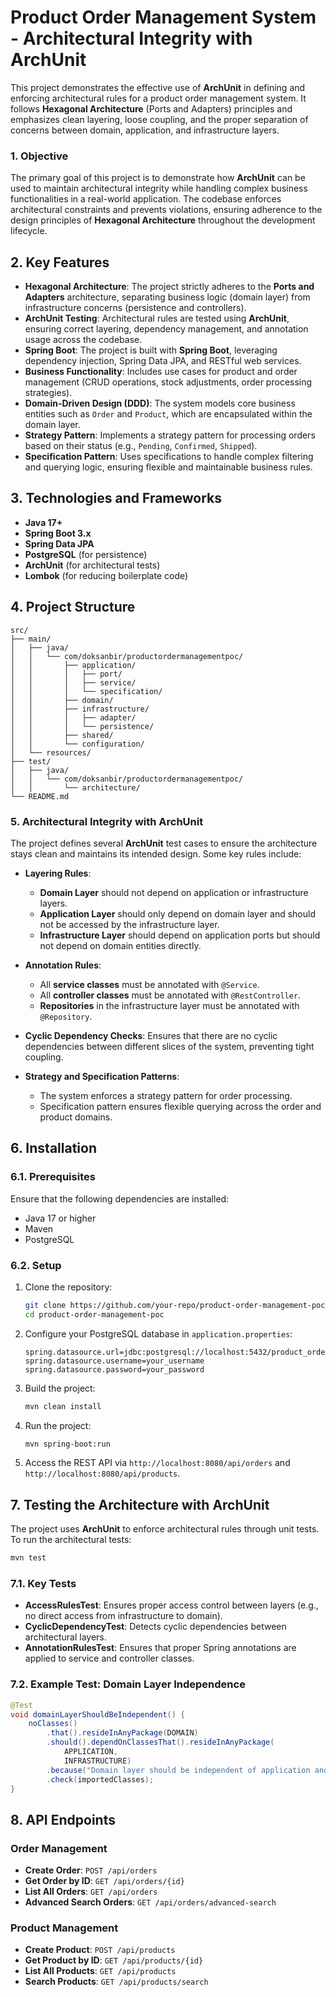 # Product Order Management System - Architectural Integrity with ArchUnit

This project demonstrates the effective use of **ArchUnit** in defining and enforcing architectural rules for a product order management system. It follows **Hexagonal Architecture** (Ports and Adapters) principles and emphasizes clean layering, loose coupling, and the proper separation of concerns between domain, application, and infrastructure layers.

### **1. Objective**

The primary goal of this project is to demonstrate how **ArchUnit** can be used to maintain architectural integrity while handling complex business functionalities in a real-world application. The codebase enforces architectural constraints and prevents violations, ensuring adherence to the design principles of **Hexagonal Architecture** throughout the development lifecycle.

## **2. Key Features**

- **Hexagonal Architecture**: The project strictly adheres to the **Ports and Adapters** architecture, separating business logic (domain layer) from infrastructure concerns (persistence and controllers).
- **ArchUnit Testing**: Architectural rules are tested using **ArchUnit**, ensuring correct layering, dependency management, and annotation usage across the codebase.
- **Spring Boot**: The project is built with **Spring Boot**, leveraging dependency injection, Spring Data JPA, and RESTful web services.
- **Business Functionality**: Includes use cases for product and order management (CRUD operations, stock adjustments, order processing strategies).
- **Domain-Driven Design (DDD)**: The system models core business entities such as `Order` and `Product`, which are encapsulated within the domain layer.
- **Strategy Pattern**: Implements a strategy pattern for processing orders based on their status (e.g., `Pending`, `Confirmed`, `Shipped`).
- **Specification Pattern**: Uses specifications to handle complex filtering and querying logic, ensuring flexible and maintainable business rules.

## **3. Technologies and Frameworks**

- **Java 17+**
- **Spring Boot 3.x**
- **Spring Data JPA**
- **PostgreSQL** (for persistence)
- **ArchUnit** (for architectural tests)
- **Lombok** (for reducing boilerplate code)

## **4. Project Structure**

```plaintext
src/
├── main/
│   ├── java/
│   │   └── com/doksanbir/productordermanagementpoc/
│   │       ├── application/
│   │       │   ├── port/
│   │       │   ├── service/
│   │       │   └── specification/
│   │       ├── domain/
│   │       ├── infrastructure/
│   │       │   ├── adapter/
│   │       │   └── persistence/
│   │       ├── shared/
│   │       └── configuration/
│   └── resources/
├── test/
│   ├── java/
│   │   └── com/doksanbir/productordermanagementpoc/
│   │       └── architecture/
└── README.md
```

### **5. Architectural Integrity with ArchUnit**

The project defines several **ArchUnit** test cases to ensure the architecture stays clean and maintains its intended design. Some key rules include:

- **Layering Rules**:
    - **Domain Layer** should not depend on application or infrastructure layers.
    - **Application Layer** should only depend on domain layer and should not be accessed by the infrastructure layer.
    - **Infrastructure Layer** should depend on application ports but should not depend on domain entities directly.

- **Annotation Rules**:
    - All **service classes** must be annotated with `@Service`.
    - All **controller classes** must be annotated with `@RestController`.
    - **Repositories** in the infrastructure layer must be annotated with `@Repository`.

- **Cyclic Dependency Checks**: Ensures that there are no cyclic dependencies between different slices of the system, preventing tight coupling.

- **Strategy and Specification Patterns**:
    - The system enforces a strategy pattern for order processing.
    - Specification pattern ensures flexible querying across the order and product domains.

## **6. Installation**

### **6.1. Prerequisites**

Ensure that the following dependencies are installed:

- Java 17 or higher
- Maven
- PostgreSQL

### **6.2. Setup**

1. Clone the repository:

   ```bash
   git clone https://github.com/your-repo/product-order-management-poc.git
   cd product-order-management-poc
   ```

2. Configure your PostgreSQL database in `application.properties`:

   ```properties
   spring.datasource.url=jdbc:postgresql://localhost:5432/product_order_db
   spring.datasource.username=your_username
   spring.datasource.password=your_password
   ```

3. Build the project:

   ```bash
   mvn clean install
   ```

4. Run the project:

   ```bash
   mvn spring-boot:run
   ```

5. Access the REST API via `http://localhost:8080/api/orders` and `http://localhost:8080/api/products`.

## **7. Testing the Architecture with ArchUnit**

The project uses **ArchUnit** to enforce architectural rules through unit tests. To run the architectural tests:

```bash
mvn test
```

### **7.1. Key Tests**

- **AccessRulesTest**: Ensures proper access control between layers (e.g., no direct access from infrastructure to domain).
- **CyclicDependencyTest**: Detects cyclic dependencies between architectural layers.
- **AnnotationRulesTest**: Ensures that proper Spring annotations are applied to service and controller classes.

### **7.2. Example Test: Domain Layer Independence**

```java
@Test
void domainLayerShouldBeIndependent() {
    noClasses()
        .that().resideInAnyPackage(DOMAIN)
        .should().dependOnClassesThat().resideInAnyPackage(
            APPLICATION,
            INFRASTRUCTURE)
        .because("Domain layer should be independent of application and infrastructure layers")
        .check(importedClasses);
}
```

## **8. API Endpoints**

### **Order Management**

- **Create Order**: `POST /api/orders`
- **Get Order by ID**: `GET /api/orders/{id}`
- **List All Orders**: `GET /api/orders`
- **Advanced Search Orders**: `GET /api/orders/advanced-search`

### **Product Management**

- **Create Product**: `POST /api/products`
- **Get Product by ID**: `GET /api/products/{id}`
- **List All Products**: `GET /api/products`
- **Search Products**: `GET /api/products/search`

